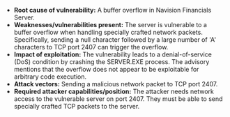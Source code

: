 - **Root cause of vulnerability:** A buffer overflow in Navision Financials Server.
- **Weaknesses/vulnerabilities present:**  The server is vulnerable to a buffer overflow when handling specially crafted network packets. Specifically, sending a null character followed by a large number of 'A' characters to TCP port 2407 can trigger the overflow.
- **Impact of exploitation:**  The vulnerability leads to a denial-of-service (DoS) condition by crashing the SERVER.EXE process. The advisory mentions that the overflow does not appear to be exploitable for arbitrary code execution.
- **Attack vectors:** Sending a malicious network packet to TCP port 2407.
- **Required attacker capabilities/position:** The attacker needs network access to the vulnerable server on port 2407. They must be able to send specially crafted TCP packets to the server.
